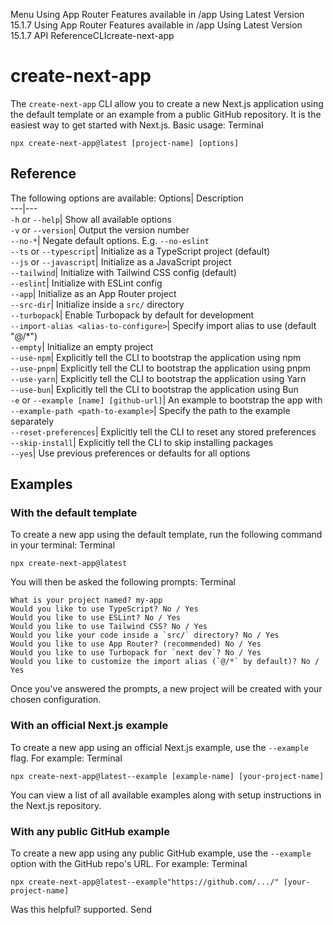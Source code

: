 Menu
Using App Router
Features available in /app
Using Latest Version
15.1.7
Using App Router
Features available in /app
Using Latest Version
15.1.7
API ReferenceCLIcreate-next-app
# create-next-app
The `create-next-app` CLI allow you to create a new Next.js application using the default template or an example from a public GitHub repository. It is the easiest way to get started with Next.js.
Basic usage:
Terminal
```
npx create-next-app@latest [project-name] [options]
```

## Reference
The following options are available:
Options| Description  
---|---  
`-h` or `--help`| Show all available options  
`-v` or `--version`| Output the version number  
`--no-*`| Negate default options. E.g. `--no-eslint`  
`--ts` or `--typescript`| Initialize as a TypeScript project (default)  
`--js` or `--javascript`| Initialize as a JavaScript project  
`--tailwind`| Initialize with Tailwind CSS config (default)  
`--eslint`| Initialize with ESLint config  
`--app`| Initialize as an App Router project  
`--src-dir`| Initialize inside a `src/` directory  
`--turbopack`| Enable Turbopack by default for development  
`--import-alias <alias-to-configure>`| Specify import alias to use (default "@/*")  
`--empty`| Initialize an empty project  
`--use-npm`| Explicitly tell the CLI to bootstrap the application using npm  
`--use-pnpm`| Explicitly tell the CLI to bootstrap the application using pnpm  
`--use-yarn`| Explicitly tell the CLI to bootstrap the application using Yarn  
`--use-bun`| Explicitly tell the CLI to bootstrap the application using Bun  
`-e` or `--example [name] [github-url]`| An example to bootstrap the app with  
`--example-path <path-to-example>`| Specify the path to the example separately  
`--reset-preferences`| Explicitly tell the CLI to reset any stored preferences  
`--skip-install`| Explicitly tell the CLI to skip installing packages  
`--yes`| Use previous preferences or defaults for all options  
## Examples
### With the default template
To create a new app using the default template, run the following command in your terminal:
Terminal
```
npx create-next-app@latest
```

You will then be asked the following prompts:
Terminal
```
What is your project named? my-app
Would you like to use TypeScript? No / Yes
Would you like to use ESLint? No / Yes
Would you like to use Tailwind CSS? No / Yes
Would you like your code inside a `src/` directory? No / Yes
Would you like to use App Router? (recommended) No / Yes
Would you like to use Turbopack for `next dev`? No / Yes
Would you like to customize the import alias (`@/*` by default)? No / Yes
```

Once you've answered the prompts, a new project will be created with your chosen configuration.
### With an official Next.js example
To create a new app using an official Next.js example, use the `--example` flag. For example:
Terminal
```
npx create-next-app@latest--example [example-name] [your-project-name]
```

You can view a list of all available examples along with setup instructions in the Next.js repository.
### With any public GitHub example
To create a new app using any public GitHub example, use the `--example` option with the GitHub repo's URL. For example:
Terminal
```
npx create-next-app@latest--example"https://github.com/.../" [your-project-name]
```

Was this helpful?
supported.
Send
